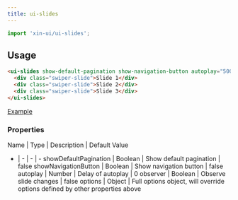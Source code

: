 ```yaml
---
title: ui-slides
---
```


```js
import 'xin-ui/ui-slides';
```

## Usage

```html
<ui-slides show-default-pagination show-navigation-button autoplay="5000" options="[[slideOptions]]">
  <div class="swiper-slide">Slide 1</div>
  <div class="swiper-slide">Slide 2</div>
  <div class="swiper-slide">Slide 3</div>
</ui-slides>
```

<a class="ui-button ui-button--colored" href="#!/examples/ui-slides">Example</a>

### Properties

Name | Type | Description | Default Value
- | - | - | -
showDefaultPagination | Boolean | Show default pagination | false
showNavigationButton | Boolean | Show navigation button | false
autoplay | Number | Delay of autoplay | 0
observer | Boolean | Observe slide changes | false
options | Object | Full options object, will override options defined by other properties above

